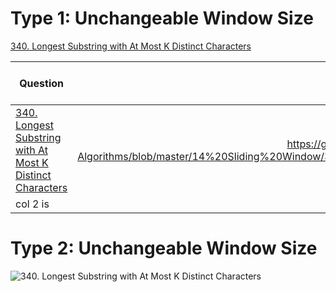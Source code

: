 # Type 1: Unchangeable Window Size
[340. Longest Substring with At Most K Distinct Characters](https://leetcode.com/problems/longest-substring-with-at-most-k-distinct-characters/)

| Question |    Solution   |  Time / Space |
|----------|:-------------:|------:|
|[340. Longest Substring with At Most K Distinct Characters](https://leetcode.com/problems/longest-substring-with-at-most-k-distinct-characters/) |  https://github.com/JimengShi/Leetcode-Data-Structures-Algorithms/blob/master/14%20Sliding%20Window/340.%20Longest%20Substring%20with%20At%20Most%20K%20Distinct%20Characters.py | O(N) / O(N) |
| col 2 is |    centered   |   $12 |

# Type 2: Unchangeable Window Size
![340. Longest Substring with At Most K Distinct Characters](https://leetcode.com/problems/longest-substring-with-at-most-k-distinct-characters/)
